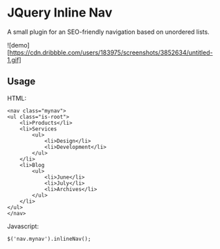 # JQuery Inline Nav

A small plugin for an SEO-friendly navigation based on unordered lists.

![demo][https://cdn.dribbble.com/users/183975/screenshots/3852634/untitled-1.gif]

## Usage

HTML:
```
<nav class="mynav">
<ul class="is-root">
    <li>Products</li>
    <li>Services
        <ul>
            <li>Design</li>
            <li>Development</li>
        </ul>
    </li>
    <li>Blog
        <ul>
            <li>June</li>
            <li>July</li>
            <li>Archives</li>
        </ul>
    </li>
</ul>
</nav>
```

Javascript:
```
$('nav.mynav').inlineNav();
```
